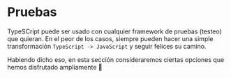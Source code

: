 # Pruebas
TypeSCript puede ser usado con cualquier framework de pruebas (testeo) que quieran. En el peor de los casos, siempre pueden hacer una simple transformación `TypeScript -> JavaScript` y seguir felices su camino.

Habiendo dicho eso, en esta sección consideraremos ciertas opciones que hemos disfrutado ampliamente 🌹
